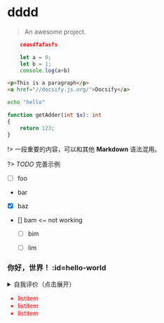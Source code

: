 # dddd

> An awesome project.

``` json
    ceasdfafasfs
```

``` javascript
    let a = 0;
    let b = 1;
    console.log(a+b)

```
```html
<p>This is a paragraph</p>
<a href="//docsify.js.org/">Docsify</a>
```
```bash
echo "hello"
```

```php
function getAdder(int $x): int 
{
    return 123;
}
```

!> 一段重要的内容，可以和其他 **Markdown** 语法混用。


?> _TODO_ 完善示例


- [ ] foo
- bar
- [x] baz
- [] bam <~ not working
  - [ ] bim
  - [ ] lim


### 你好，世界！ :id=hello-world


<details>
<summary>自我评价（点击展开）</summary>

- Abc
- Abc

</details>

<div style='color: red'>

- listitem
- listitem
- listitem

</div>
